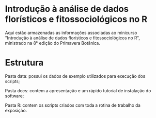 # Introdução à análise de dados florísticos e fitossociológicos no R
Aqui estão armazenadas as informações associadas ao minicurso "Introdução à análise de dados florísticos e fitossociológicos no R", ministrado na 8° edição do Primavera Botânica.

# Estrutura
Pasta data: possui os dados de exemplo utilizados para execução dos scripts;

Pasta docs: contem a apresentação e um rápido tutorial de instalação do software;

Pasta R: contem os scripts criados com toda a rotina de trabalho da exposição.

